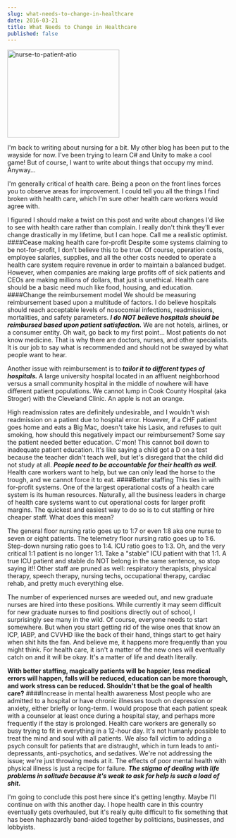 ```yaml
---
slug: what-needs-to-change-in-healthcare
date: 2016-03-21
title: What Needs to Change in Healthcare
published: false
---
```


<img class=" size-full wp-image-1026 aligncenter" src="https://aladywithalamp.files.wordpress.com/2016/03/nurse-to-patient-atio.jpg" alt="nurse-to-patient-atio" width="254" height="199" />

I'm back to writing about nursing for a bit. My other blog has been put to the wayside for now. I've been trying to learn C# and Unity to make a cool game! But of course, I want to write about things that occupy my mind. Anyway...

I'm generally critical of health care. Being a peon on the front lines forces you to observe areas for improvement. I could tell you all the things I find broken with health care, which I'm sure other health care workers would agree with.

I figured I should make a twist on this post and write about changes I'd like to see with health care rather than complain. I really don't think they'll ever change drastically in my lifetime, but I can hope. Call me a realistic optimist.
####Cease making health care for-profit
Despite some systems claiming to be not-for-profit, I don't believe this to be true. Of course, operation costs, employee salaries, supplies, and all the other costs needed to operate a health care system require revenue in order to maintain a balanced budget. However, when companies are making large profits off of sick patients and CEOs are making millions of dollars, that just is unethical. Health care should be a basic need much like food, housing, and education.
####Change the reimbursement model
We should be measuring reimbursement based upon a multitude of factors. I do believe hospitals should reach acceptable levels of nosocomial infections, readmissions, mortalities, and safety parameters. <em><strong>I do NOT believe hospitals should be reimbursed based upon patient satisfaction.</strong></em> We are not hotels, airlines, or a consumer entity. Oh wait, go back to my first point...
Most patients do not know medicine. That is why there are doctors, nurses, and other specialists. It is our job to say what is recommended and should not be swayed by what people want to hear.

Another issue with reimbursement is to<strong><em> tailor it to different types of hospitals.</em> </strong>A large university hospital located in an affluent neighborhood versus a small community hospital in the middle of nowhere will have different patient populations. We cannot lump in Cook County Hospital (aka Stroger) with the Cleveland Clinic. An apple is not an orange.

High readmission rates are definitely undesirable, and I wouldn't wish readmission on a patient due to hospital error. However, if a CHF patient goes home and eats a Big Mac, doesn't take his Lasix, and refuses to quit smoking, how should this negatively impact our reimbursement? Some say the patient needed better education. C'mon! This cannot boil down to inadequate patient education. It's like saying a child got a D on a test because the teacher didn't teach well, but let's disregard that the child did not study at all. <em><strong>People need to be accountable for their health as well.</strong> </em>Health care workers want to help, but we can only lead the horse to the trough, and we cannot force it to eat.
####Better staffing
This ties in with for-profit systems. One of the largest operational costs of a health care system is its human resources. Naturally, all the business leaders in charge of health care systems want to cut operational costs for larger profit margins. The quickest and easiest way to do so is to cut staffing or hire cheaper staff. What does this mean?

The general floor nursing ratio goes up to 1:7 or even 1:8 aka one nurse to seven or eight patients. The telemetry floor nursing ratio goes up to 1:6. Step-down nursing ratio goes to 1:4. ICU ratio goes to 1:3. Oh, and the very critical 1:1 patient is no longer 1:1. Take a "stable" ICU patient with that 1:1. A true ICU patient and stable do NOT belong in the same sentence, so stop saying it!! Other staff are pruned as well: respiratory therapists, physical therapy, speech therapy, nursing techs, occupational therapy, cardiac rehab, and pretty much everything else.

The number of experienced nurses are weeded out, and new graduate nurses are hired into these positions. While currently it may seem difficult for new graduate nurses to find positions directly out of school, I surprisingly see many in the wild. Of course, everyone needs to start somewhere. But when you start getting rid of the wise ones that know an ICP, IABP, and CVVHD like the back of their hand, things start to get hairy when shit hits the fan. And believe me, it happens more frequently than you might think. For health care, it isn't a matter of the new ones will eventually catch on and it will be okay. It's a matter of life and death literally.

<strong>With better staffing, magically patients will be happier, less medical errors will happen, falls will be reduced, education can be more thorough, and work stress can be reduced. Shouldn't that be the goal of health care?</strong>
####Increase in mental health awareness
Most people who are admitted to a hospital or have chronic illnesses touch on depression or anxiety, either briefly or long-term. I would propose that each patient speak with a counselor at least once during a hospital stay, and perhaps more frequently if the stay is prolonged. Health care workers are generally so busy trying to fit in everything in a 12-hour day. It's not humanly possible to treat the mind and soul with all patients. We also fall victim to adding a psych consult for patients that are distraught, which in turn leads to anti-depressants, anti-psychotics, and sedatives. We're not addressing the issue; we're just throwing meds at it. The effects of poor mental health with physical illness is just a recipe for failure. <em><strong>The stigma of dealing with life problems in solitude because it's weak to ask for help is such a load of shit.</strong></em>

I'm going to conclude this post here since it's getting lengthy. Maybe I'll continue on with this another day. I hope health care in this country eventually gets overhauled, but it's really quite difficult to fix something that has been haphazardly band-aided together by politicians, businesses, and lobbyists.